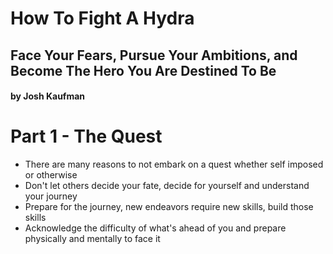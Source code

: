 # How To Fight A Hydra

## Face Your Fears, Pursue Your Ambitions, and Become The Hero You Are Destined To Be

#### by Josh Kaufman

# Part 1 - The Quest
- There are many reasons to not embark on a quest whether self imposed or otherwise
- Don't let others decide your fate, decide for yourself and understand your journey
- Prepare for the journey, new endeavors require new skills, build those skills
- Acknowledge the difficulty of what's ahead of you and prepare physically and mentally to face it
